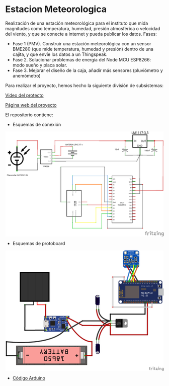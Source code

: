 # Estacion Meteorologica
Realización de una estación meteorológica para el instituto que mida magnitudes como temperatura, humedad, presión atmosférica o velocidad del viento, y que se conecte a internet y pueda publicar los datos. Fases: 
- Fase 1 (PMV). Construir una estación meteorológica con un sensor BME280 (que mide temperatura, humedad y presión) dentro de una cajita, y que envíe los datos a un Thingspeak.
- Fase 2. Solucionar problemas de energía del Node MCU ESP8266: modo sueño y placa solar.
- Fase 3. Mejorar el diseño de la caja, añadir más sensores (pluviómetro y anemómetro)

Para realizar el proyecto, hemos hecho la siguiente división de subsistemas:


[Video del protecto](https://www.youtube.com/watch?v=KQAulrZM5ks)

[Página web del proyecto](https://sites.google.com/iesvaleix.com/estacion-meteorologica-v-aleix/)

El repositorio contiene:
- Esquemas de conexión
<img src="proyecto final_esquema.png" width="600" align="center">


- Esquemas de protoboard
<img src="proyecto final.png" width="600" align="center">


- [Código Arduino](https://github.com/pepeesp8266/EstacionMeteorologica/blob/master/EstacionMeteorologica.ino)



